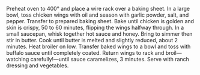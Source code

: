 Preheat oven to 400° and place a wire rack over a baking sheet. In a large bowl, toss chicken wings with oil and season with garlic powder, salt, and pepper. Transfer to prepared baking sheet.
Bake until chicken is golden and skin is crispy, 50 to 60 minutes, flipping the wings halfway through.
In a small saucepan, whisk together hot sauce and honey. Bring to simmer then stir in butter. Cook until butter is melted and slightly reduced, about 2 minutes. Heat broiler on low. Transfer baked wings to a bowl and toss with buffalo sauce until completely coated. Return wings to rack and broil—watching carefully!—until sauce caramelizes, 3 minutes. Serve with ranch dressing and vegetables.